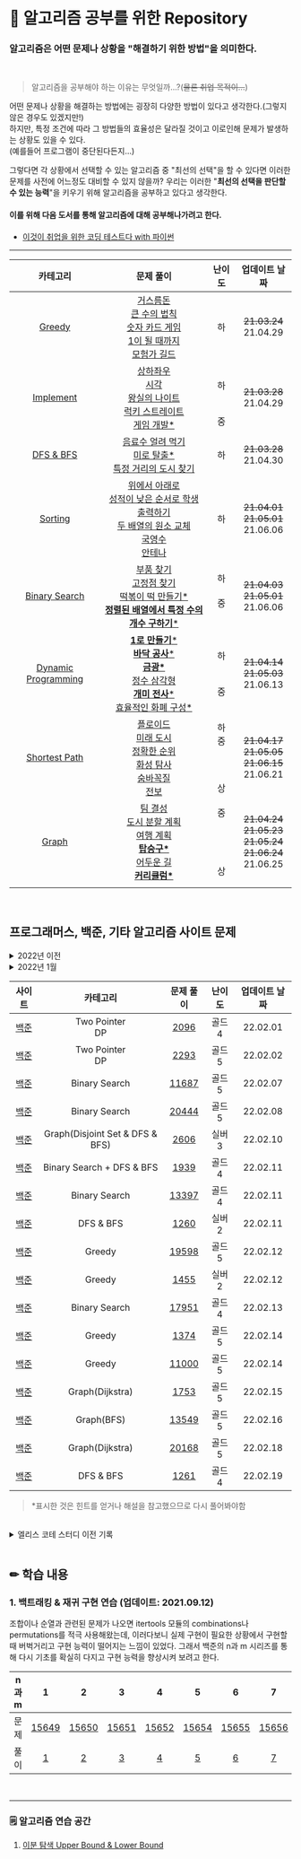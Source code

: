 # 📝 알고리즘 공부를 위한 Repository

### 알고리즘은 어떤 문제나 상황을 "**해결하기 위한 방법**"을 의미한다.

<br>

> 알고리즘을 공부해야 하는 이유는 무엇일까...?(~~물론 취업 목적이...~~)

어떤 문제나 상황을 해결하는 방법에는 굉장히 다양한 방법이 있다고 생각한다.(그렇지 않은 경우도 있겠지만!)<br>
하지만, 특정 조건에 따라 그 방법들의 효율성은 달라질 것이고 이로인해 문제가 발생하는 상황도 있을 수 있다.<br>(예를들어 프로그램이 중단된다든지...)<br>

그렇다면 각 상황에서 선택할 수 있는 알고리즘 중 "최선의 선택"을 할 수 있다면 이러한 문제를 사전에 어느정도 대비할 수 있지 않을까? 우리는 이러한 "**최선의 선택을 판단할 수 있는 능력**"을 키우기 위해 알고리즘을 공부하고 있다고 생각한다.

#### 이를 위해 다음 도서를 통해 알고리즘에 대해 공부해나가려고 한다.

- [이것이 취업을 위한 코딩 테스트다 with 파이썬](https://www.hanbit.co.kr/store/books/look.php?p_code=B8945183661)

---

|                             카테고리                              |                                                                                                                                                                                               문제 풀이                                                                                                                                                                                                |           난이도           |                              업데이트 날짜                               |
| :---------------------------------------------------------------: | :----------------------------------------------------------------------------------------------------------------------------------------------------------------------------------------------------------------------------------------------------------------------------------------------------------------------------------------------------------------------------------------------------: | :------------------------: | :----------------------------------------------------------------------: |
|                    [Greedy](Greedy/GREEDY.md)                     |                                                                         [거스름돈](Greedy/Beginner/change.py)<br>[큰 수의 법칙](Greedy/Beginner/rule_of_big_number.py)<br>[숫자 카드 게임](Greedy/Beginner/card_game.py)<br>[1이 될 때까지](Greedy/Beginner/until_1.py)<br>[모험가 길드](Greedy/Beginner/adventurer_guild.py)                                                                          |             하             |                         ~~21.03.24~~<br>21.04.29                         |
|                [Implement](Implement/IMPLEMENT.md)                |                                                                  [상하좌우](Implement/Beginner/up_down_left_right.py)<br>[시각](Implement/Beginner/time.py)<br>[왕실의 나이트](Implement/Beginner/knightOfPalace.py)<br>[럭키 스트레이트](Implement/Beginner/lucky_straight.py)<br>[게임 개발\*](Implement/Middle/gameDevelopment.py)                                                                  |    <br>하<br><br><br>중    |                         ~~21.03.28~~<br>21.04.29                         |
|                  [DFS & BFS](DFS_BFS/DFS_BFS.md)                  |                                                                                                          [음료수 얼려 먹기](DFS_BFS/Beginner/iced_beverage.py)<br>[미로 탈출\*](DFS_BFS/Beginner/escape_maze.py)<br>[특정 거리의 도시 찾기](DFS_BFS/Beginner/find_city_on_specific_street.py)                                                                                                          |             하             |                         ~~21.03.28~~<br>21.04.30                         |
|                   [Sorting](Sorting/SORTING.md)                   |                                                   [위에서 아래로](Sorting/Beginner/top_to_bottom.py)<br>[성적이 낮은 순서로 학생 출력하기](Sorting/Beginner/in_order_of_lower_rank.py)<br>[두 배열의 원소 교체](Sorting/Beginner/swap_elements_of_two_array.py)<br>[국영수](Sorting/Beginner/KorEngMath.py)<br>[안테나](Sorting/Beginner/antenna.py)                                                   |             하             |                 ~~21.04.01~~<br>~~21.05.01~~<br>21.06.06                 |
|          [Binary Search](Binary_Search/BINARY_SEARCH.md)          |                                                          [부품 찾기](Binary_Search/Beginner/search_parts.py)<br>[고정점 찾기](Binary_Search/Beginner/find_fixed_point.py)<br>[떡볶이 떡 만들기\*](Binary_Search/Middle/make_rice_cake.py)<br>[**정렬된 배열에서 특정 수의 개수 구하기**\*](Binary_Search/Middle/count_of_specific_number.py)                                                           |    하<br><br>중<br><br>    |                 ~~21.04.03~~<br>~~21.05.01~~<br>21.06.06                 |
| [Dynamic Programming](Dynamic_Programming/DYNAMIC_PROGRAMMING.md) | [**1로 만들기**\*](Dynamic_Programming/Beginner/make_1.py)<br>[**바닥 공사**\*](Dynamic_Programming/Beginner/floor_construction.py)<br>[**금광\***](Dynamic_Programming/Beginner/gold_mine.py)<br>[정수 삼각형](Dynamic_Programming/Beginner/int_triangle.py)<br>[**개미 전사**\*](Dynamic_Programming/Middle/ant_warrior.py)<br>[효율적인 화폐 구성\*](Dynamic_Programming/Middle/efficient_money.py) |      하<br><br><br>중      |                 ~~21.04.14~~<br>~~21.05.03~~<br>21.06.13                 |
|          [Shortest Path](Shortest_Path/SHORTEST_PATH.md)          |                                          [플로이드](Shortest_Path/Beginner/floyd.py)<br>[미래 도시](Shortest_Path/Middle/future_city.py)<br>[정확한 순위](Shortest_Path/Middle/exact_ranking.py)<br>[화성 탐사](Shortest_Path/Middle/mars_exploration.py)<br>[숨바꼭질](Shortest_Path/Middle/hide_and_seek.py)<br>[전보](Shortest_Path/Advanced/telegram.py)                                           | 하<br>중<br><br><br><br>상 |         ~~21.04.17~~<br>~~21.05.05~~<br>~~21.06.15~~<br>21.06.21         |
|                      [Graph](Graph/GRAPH.md)                      |                                                              [팀 결성](Graph/Middle/make_team.py)<br>[도시 분할 계획](Graph/Middle/city_division_plan.py)<br>[여행 계획](Graph/Middle/travel_plan.py)<br>[**탑승구\***](Graph/Middle/gate.md)<br>[어두운 길](Graph/Middle/dark_road.py)<br>[**커리큘럼\***](Graph/Advanced/curriculum.py)                                                              |  중<br><br><br><br><br>상  | ~~21.04.24~~<br>~~21.05.23~~<br>~~21.05.24~~<br>~~21.06.24~~<br>21.06.25 |
|                                                                   |

<br>

## 프로그래머스, 백준, 기타 알고리즘 사이트 문제

<details>
  <summary>2022년 이전</summary>

|                                          사이트                                           |       카테고리       |                              문제 풀이                               | 난이도 |      업데이트 날짜       |
| :---------------------------------------------------------------------------------------: | :------------------: | :------------------------------------------------------------------: | :----: | :----------------------: |
| [프로그래머스](https://programmers.co.kr/learn/courses/30/lessons/42883?language=python3) |        Greedy        |  [**큰 수 만들기**\*](Algorithm_Sites/Greedy/make_large_number.md)   |  Lv2   | ~~21.05.10~~<br>21.05.19 |
|                [Elice Coding](https://blog.naver.com/elicer/221482570574)                 | Dynamic Programming  |               [커다란 문 밖으로\*](etc/eating_cake.md)               |   -    |         21.05.13         |
| [프로그래머스](https://programmers.co.kr/learn/courses/30/lessons/42860?language=python3) |        Greedy        |            [조이스틱](Algorithm_Sites/Greedy/joystick.md)            |  Lv2   |         21.05.17         |
|         [프로그래머스](https://programmers.co.kr/learn/courses/30/lessons/12899)          |      문자 변환       |        [124 나라의 숫자\*](Algorithm_Sites/etc/124_world.md)         |  Lv2   |         21.05.22         |
|         [프로그래머스](https://programmers.co.kr/learn/courses/30/lessons/42885)          |        Greedy        |            [구명보트](Algorithm_Sites/Greedy/lifeboat.md)            |  Lv2   |         21.05.25         |
|         [프로그래머스](https://programmers.co.kr/learn/courses/30/lessons/42884)          |        Greedy        |      [단속카메라](Algorithm_Sites/Greedy/enforcement_camera.md)      |  Lv3   |         21.05.26         |
|         [프로그래머스](https://programmers.co.kr/learn/courses/30/lessons/43165)          |       DFS/BFS        |     [**타겟 넘버**\*](Algorithm_Sites/DFS_BFS/target_number.md)      |  Lv2   |         21.05.30         |
| [프로그래머스](https://programmers.co.kr/learn/courses/30/lessons/43162?language=python3) |       DFS/BFS        |           [네트워크\*](Algorithm_Sites/DFS_BFS/network.md)           |  Lv3   |         21.06.03         |
|         [프로그래머스](https://programmers.co.kr/learn/courses/30/lessons/43163)          |       DFS/BFS        |       [단어 변환](Algorithm_Sites/DFS_BFS/word_conversion.md)        |  Lv3   |         21.06.10         |
|         [프로그래머스](https://programmers.co.kr/learn/courses/30/lessons/43164)          |       DFS/BFS        |         [여행경로](Algorithm_Sites/DFS_BFS/travel_route.md)          |  Lv3   |         21.06.11         |
|         [프로그래머스](https://programmers.co.kr/learn/courses/30/lessons/42895)          | Dynamic Programming  | [**N으로 표현**\*](Algorithm_Sites/Dynamic_Programming/express_n.md) |  Lv3   |         21.06.18         |
|         [프로그래머스](https://programmers.co.kr/learn/courses/30/lessons/42898)          | Dynamic Programming  |    [등굣길](Algorithm_Sites/Dynamic_Programming/way_to_school.md)    |  Lv3   |         21.06.25         |
| [프로그래머스<br>(카카오 2019)](https://programmers.co.kr/learn/courses/30/lessons/42889) |       Sorting        |             [실패율](Kakao/2019/Sorting/failure_rate.md)             |  Lv1   |         21.06.29         |
| [프로그래머스](https://programmers.co.kr/learn/courses/30/lessons/42578?language=python3) | Data Structure(Hash) |              [위장](Algorithm_Sites/Data_structure/.py)              |  Lv2   |         21.07.16         |

</details>

<details>
  <summary>2022년 1월</summary>
  
  |                                  사이트                                  |              카테고리              |                           문제 풀이                           | 난이도 | 업데이트 날짜 |
  | :----------------------------------------------------------------------: | :--------------------------------: | :-----------------------------------------------------------: | :----: | :-----------: |
  |               [백준](https://www.acmicpc.net/problem/1018)               |            Brute Force             |                      [1018](boj/1018.py)                      | 실버5  |   22.01.13    |
  |               [백준](https://www.acmicpc.net/problem/1436)               |            Brute Force             |                      [1436](boj/1436.py)                      | 실버5  |   22.01.13    |
  |              [백준](https://www.acmicpc.net/problem/14501)               |            Brute Force             |                     [14501](boj/14501.py)                     | 실버3  |   22.01.13    |
  |               [백준](https://www.acmicpc.net/problem/1764)               |           Binary Search            |               [1764](boj/binary_search/1764.py)               | 실버4  |   22.01.17    |
  |               [백준](https://www.acmicpc.net/problem/1920)               |           Binary Search            |               [1920](boj/binary_search/1920.py)               | 실버4  |   22.01.17    |
  |              [백준](https://www.acmicpc.net/problem/10816)               |           Binary Search            |              [10816](boj/binary_search/10816.py)              | 실버4  |   22.01.18    |
  |               [백준](https://www.acmicpc.net/problem/1654)               |           Binary Search            |               [1654](boj/binary_search/1654.py)               | 실버3  |   22.01.18    |
  |               [백준](https://www.acmicpc.net/problem/2110)               |           Binary Search            |               [2110](boj/binary_search/2110.py)               | 골드5  |   22.01.19    |
  |               [백준](https://www.acmicpc.net/problem/1300)               |           Binary Search            |               [1300](boj/binary_search/1300.py)               | 골드2  |   22.01.19    |
  | [프로그래머스](https://programmers.co.kr/learn/courses/30/lessons/43236) |           Binary Search            |    [징검다리](programmers/binary_search/stepping_stone.py)    |  lv4   |   22.01.20    |
  | [프로그래머스](https://programmers.co.kr/learn/courses/30/lessons/43238) |           Binary Search            |     [입국심사](programmers/binary_search/immigration.py)      |  lv3   |   22.01.21    |
  | [2019 카카오](https://programmers.co.kr/learn/courses/30/lessons/64062)  |           Binary Search            | [징검다리 건너기](Kakao/2019/Binary_Search/stepping_stone.py) |  lv3   |   22.01.21    |
  |              [백준](https://www.acmicpc.net/problem/20551)               |           Binary Search            |              [20551](boj/binary_search/20551.py)              | 실버4  |   22.01.22    |
  |               [백준](https://www.acmicpc.net/problem/2805)               |           Binary Search            |               [2805](boj/binary_search/2805.py)               | 실버3  |   22.01.22    |
  |              [백준](https://www.acmicpc.net/problem/11561)               |           Binary Search            |              [11561](boj/binary_search/11561.py)              | 실버3  |   22.01.23    |
  |              [백준](https://www.acmicpc.net/problem/14627)               |           Binary Search            |              [14627](boj/binary_search/14627.py)              | 실버3  |   22.01.24    |
  |              [백준](https://www.acmicpc.net/problem/17503)               | Binary Search <br/> Priority Queue |              [17503](boj/binary_search/17503.py)              | 실버2  |   22.01.24    |
  |               [백준](https://www.acmicpc.net/problem/3079)               |           Binary Search            |               [3079](boj/binary_search/3079.py)               | 실버1  |   22.01.25    |
  |              [백준](https://www.acmicpc.net/problem/18114)               | Binary Search(맞나...?) <br/> Set  |                     [18114](boj/18114.py)                     | 실버1  |   22.01.25    |
  |              [백준](https://www.acmicpc.net/problem/11659)               |            Two Pointer             |               [11659](boj/two_pointer/11659.py)               | 실버3  |   22.01.26    |
  |               [백준](https://www.acmicpc.net/problem/2470)               |            Two Pointer             |                [2470](boj/two_pointer/2470.py)                | 골드5  |   22.01.26    |
  |               [백준](https://www.acmicpc.net/problem/1806)               |  Two Pointer <br/> Binary Search   |                [1806](boj/two_pointer/1806.py)                | 골드4  |   22.01.26    |
  |               [백준](https://www.acmicpc.net/problem/1644)               |            Two Pointer             |                [1644](boj/two_pointer/1644.py)                | 골드3  |   22.01.26    |
  |               [백준](https://www.acmicpc.net/problem/2230)               |            Two Pointer             |                [2230](boj/two_pointer/2230.py)                | 골드5  |   22.01.27    |
  |               [백준](https://www.acmicpc.net/problem/1484)               |            Two Pointer             |                [1484](boj/two_pointer/1484.py)                | 골드4  |   22.01.27    |
  |               [백준](https://www.acmicpc.net/problem/2038)               |      Two Pointer...? <br/> DP      |                [2038](boj/two_pointer/2038.py)                | 골드2  |   22.01.29    |
  |               [백준](https://www.acmicpc.net/problem/2531)               |            Two Pointer             |                [2531](boj/two_pointer/2531.py)                | 실버1  |   22.01.31    |

</details>

|                    사이트                     |            카테고리             |              문제 풀이              | 난이도 | 업데이트 날짜 |
| :-------------------------------------------: | :-----------------------------: | :---------------------------------: | :----: | :-----------: |
| [백준](https://www.acmicpc.net/problem/2096)  |      Two Pointer <br/> DP       |   [2096](boj/two_pointer/2096.py)   | 골드4  |   22.02.01    |
| [백준](https://www.acmicpc.net/problem/2293)  |      Two Pointer <br/> DP       |   [2293](boj/two_pointer/2293.py)   | 골드5  |   22.02.02    |
| [백준](https://www.acmicpc.net/problem/11687) |          Binary Search          | [11687](boj/binary_search/11687.py) | 골드5  |   22.02.07    |
| [백준](https://www.acmicpc.net/problem/20444) |          Binary Search          | [20444](boj/binary_search/20444.py) | 골드5  |   22.02.08    |
| [백준](https://www.acmicpc.net/problem/2606)  | Graph(Disjoint Set & DFS & BFS) |         [2606](boj/2606.py)         | 실버3  |   22.02.10    |
| [백준](https://www.acmicpc.net/problem/1939)  |    Binary Search + DFS & BFS    |  [1939](boj/binary_search/1939.py)  | 골드4  |   22.02.11    |
| [백준](https://www.acmicpc.net/problem/13397) |          Binary Search          | [13397](boj/binary_search/13397.py) | 골드4  |   22.02.11    |
| [백준](https://www.acmicpc.net/problem/1260)  |            DFS & BFS            |         [1260](boj/1260.py)         | 실버2  |   22.02.11    |
| [백준](https://www.acmicpc.net/problem/19598) |             Greedy              |    [19598](boj/greedy/19598.py)     | 골드5  |   22.02.12    |
| [백준](https://www.acmicpc.net/problem/1455)  |             Greedy              |     [1455](boj/greedy/1455.py)      | 실버2  |   22.02.12    |
| [백준](https://www.acmicpc.net/problem/17951) |          Binary Search          | [17951](boj/binary_search/17951.py) | 골드4  |   22.02.13    |
| [백준](https://www.acmicpc.net/problem/1374)  |             Greedy              |     [1374](boj/greedy/1374.py)      | 골드5  |   22.02.14    |
| [백준](https://www.acmicpc.net/problem/11000) |             Greedy              |    [11000](boj/greedy/11000.py)     | 골드5  |   22.02.14    |
| [백준](https://www.acmicpc.net/problem/1753)  |         Graph(Dijkstra)         |      [1753](boj/graph/1753.py)      | 골드5  |   22.02.15    |
| [백준](https://www.acmicpc.net/problem/13549) |           Graph(BFS)            |    [13549](boj/dfs_bfs/13549.py)    | 골드5  |   22.02.16    |
| [백준](https://www.acmicpc.net/problem/20168) |         Graph(Dijkstra)         |     [20168](boj/graph/20168.py)     | 골드5  |   22.02.18    |
| [백준](https://www.acmicpc.net/problem/1261)  |            DFS & BFS            |     [1261](boj/dfs_bfs/1261.py)     | 골드4  |   22.02.19    |

> \*표시한 것은 힌트를 얻거나 해설을 참고했으므로 다시 풀어봐야함

<br>

<details>
  <summary>엘리스 코테 스터디 이전 기록</summary>

|                                   문제                                   |         카테고리          |                              문제 풀이                               | 난이도 | 업데이트 날짜 |
| :----------------------------------------------------------------------: | :-----------------------: | :------------------------------------------------------------------: | :----: | :-----------: |
|               [백준](https://www.acmicpc.net/problem/2075)               | 자료 구조<br>우선순위 큐  |       [N번째 큰 수](Elice_study_tmp/Data_Structure/nth_num.md)       |        |   21.07.12    |
|               [백준](https://www.acmicpc.net/problem/5430)               |      자료 구조<br>덱      |              [AC](Elice_study_tmp/Data_Structure/ac.md)              |        |   21.07.12    |
| [프로그래머스](https://programmers.co.kr/learn/courses/30/lessons/42577) |     자료 구조<br>해시     | [전화번호 목록](Elice_study_tmp/Data_Structure/phone_number_list.py) |  Lv2   |   21.07.13    |
| [프로그래머스](https://programmers.co.kr/learn/courses/30/lessons/42586) |   자료 구조<br>스택/큐    |      [기능개발](Elice_study_tmp/Data_Structure/dev_function.py)      |  Lv2   |   21.07.13    |
|              [백준](https://www.acmicpc.net/problem/17413)               |      구현<br>문자열       |          [단어 뒤집기 2](Elice_study_tmp/Backjoon/17413.py)          |        |   21.07.14    |
|               [백준](https://www.acmicpc.net/problem/2800)               | 자료 구조(스택)<br>문자열 |            [괄호 제거](Elice_study_tmp/Backjoon/2800.py)             |        |   21.07.14    |

</details>

<br/>

## ✏ 학습 내용

### 1. 백트래킹 & 재귀 구현 연습 (업데이트: 2021.09.12)

조합이나 순열과 관련된 문제가 나오면 itertools 모듈의 combinations나 permutations를 적극 사용해왔는데, 이러다보니 실제 구현이 필요한 상황에서 구현할 때 버벅거리고 구현 능력이 떨어지는 느낌이 있었다. 그래서 백준의 n과 m 시리즈를 통해 다시 기초를 확실히 다지고 구현 능력을 향상시켜 보려고 한다.

| n과 m |                       1                        |                       2                        |                       3                        |                       4                        |                       5                        |                       6                        |                       7                        |                       8                        |                       9                        |                       10                       |                       11                       |                       12                       |
| :---: | :--------------------------------------------: | :--------------------------------------------: | :--------------------------------------------: | :--------------------------------------------: | :--------------------------------------------: | :--------------------------------------------: | :--------------------------------------------: | :--------------------------------------------: | :--------------------------------------------: | :--------------------------------------------: | :--------------------------------------------: | :--------------------------------------------: |
| 문제  | [15649](https://www.acmicpc.net/problem/15649) | [15650](https://www.acmicpc.net/problem/15650) | [15651](https://www.acmicpc.net/problem/15651) | [15652](https://www.acmicpc.net/problem/15652) | [15654](https://www.acmicpc.net/problem/15654) | [15655](https://www.acmicpc.net/problem/15655) | [15656](https://www.acmicpc.net/problem/15656) | [15657](https://www.acmicpc.net/problem/15657) | [15663](https://www.acmicpc.net/problem/15663) | [15664](https://www.acmicpc.net/problem/15664) | [15665](https://www.acmicpc.net/problem/15665) | [15666](https://www.acmicpc.net/problem/15666) |
| 풀이  |                [1](N_M/n_m1.py)                |                [2](N_M/n_m2.py)                |                [3](N_M/n_m3.py)                |                [4](N_M/n_m4.py)                |                [5](N_M/n_m5.py)                |                [6](N_M/n_m6.py)                |                [7](N_M/n_m7.py)                |                [8](N_M/n_m8.py)                |                     [9]()                      |                     [10]()                     |                     [11]()                     |                     [12]()                     |

<br/>

---

### 🗒 알고리즘 연습 공간

1. [이분 탐색 Upper Bound & Lower Bound](practice/binary_lower_upper.py)
